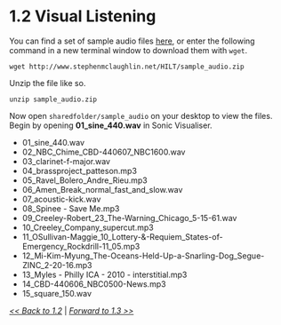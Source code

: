 # 1.2 Visual Listening
<!--  -->

You can find a set of sample audio files [here](http://www.stephenmclaughlin.net/HILT/sample_audio.zip), or enter the following command in a new terminal window to download them with `wget`.

```
wget http://www.stephenmclaughlin.net/HILT/sample_audio.zip
```

Unzip the file like so.

```
unzip sample_audio.zip
```

Now open `sharedfolder/sample_audio` on your desktop to view the files. Begin by opening **01_sine_440.wav** in Sonic Visualiser.

- 01_sine_440.wav
- 02_NBC_Chime_CBD-440607_NBC1600.wav
- 03_clarinet-f-major.wav
- 04_brassproject_patteson.mp3
- 05_Ravel_Bolero_Andre_Rieu.mp3
- 06_Amen_Break_normal_fast_and_slow.wav
- 07_acoustic-kick.wav
- 08_Spinee - Save Me.mp3
- 09_Creeley-Robert_23_The-Warning_Chicago_5-15-61.wav
- 10_Creeley_Company_supercut.mp3
- 11_OSullivan-Maggie_10_Lottery-&-Requiem_States-of-Emergency_Rockdrill-11_05.mp3
- 12_Mi-Kim-Myung_The-Oceans-Held-Up-a-Snarling-Dog_Segue-ZINC_2-20-16.mp3
- 13_Myles - Philly ICA - 2010 - interstitial.mp3
- 14_CBD-440606_NBC0500-News.mp3
- 15_square_150.wav

[*<< Back to 1.2*](1.2.md) | [*Forward to 1.3 >>*](1.3.md)

